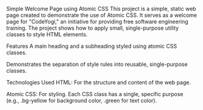 Simple Welcome Page using Atomic CSS
This project is a simple, static web page created to demonstrate the use of Atomic CSS. It serves as a welcome page for "CodeYogi," an initiative for providing free software engineering training. The project shows how to apply small, single-purpose utility classes to style HTML elements.

Features
A main heading and a subheading styled using atomic CSS classes.

Demonstrates the separation of style rules into reusable, single-purpose classes.

Technologies Used
HTML: For the structure and content of the web page.

Atomic CSS: For styling. Each CSS class has a single, specific purpose (e.g., .bg-yellow for background color, .green for text color).
